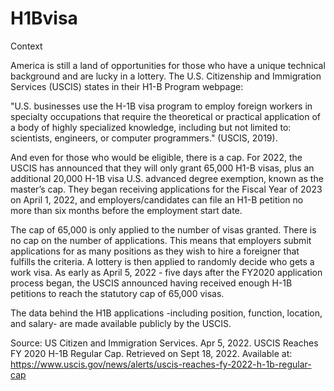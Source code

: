 # H1Bvisa

Context

America is still a land of opportunities for those who have a unique technical background and are lucky in a lottery.
The U.S. Citizenship and Immigration Services (USCIS) states in their H1-B Program webpage:

"U.S. businesses use the H-1B visa program to employ foreign workers in specialty occupations that require the theoretical or
practical application of a body of highly specialized knowledge, including but not limited to: scientists, engineers, or computer programmers." (USCIS, 2019). 

And even for those who would be eligible, there is a cap. For 2022, the USCIS has announced that they will only grant 65,000 H1-B visas,
plus an additional 20,000 H-1B visa U.S. advanced degree exemption, known as the master’s cap.
They began receiving applications for the Fiscal Year of 2023 on April 1, 2022,
and employers/candidates can file an H1-B petition no more than six months before the employment start date.

The cap of 65,000 is only applied to the number of visas granted. There is no cap on the number of applications.
This means that employers submit applications for as many positions as they wish to hire a foreigner that fulfills the criteria.
A lottery is then applied to randomly decide who gets a work visa. 
As early as April 5, 2022 - five days after the FY2020 application process began, the USCIS announced having received enough H-1B petitions
to reach the statutory cap of 65,000 visas.

The data behind the H1B applications -including position, function, location, and salary- are made available publicly by the USCIS.

Source: US Citizen and Immigration Services. Apr 5, 2022. USCIS Reaches FY 2020 H-1B Regular Cap. Retrieved on Sept 18, 2022. 
Available at: https://www.uscis.gov/news/alerts/uscis-reaches-fy-2022-h-1b-regular-cap 
